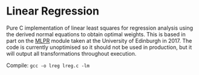 # Linear Regression
 Pure C implementation of linear least squares for regression analysis using the derived normal equations to obtain optimal weights. This is based in part on the [MLPR](http://www.inf.ed.ac.uk/teaching/courses/mlpr/2017/) module taken at the University of Edinburgh in 2017. The code is currently unoptimised so it should not be used in production, but it will output all transformations throughout execution.

Compile: `gcc -o lreg lreg.c -lm`
